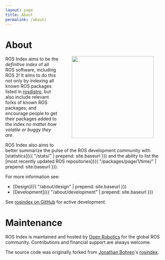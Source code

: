 ```yaml
---
layout: page
title: About
permalink: /about/
---
```


# About

<img style="margin-left: 40px; margin-right:40px; margin-bottom: 15px;" align="right" src="{{ '/assets/rosindex_logo.png' | prepend: site.baseurl }}" width="256">

ROS Index aims to be the *definitive index* of all ROS software, including ROS 2!
It aims to do this not only by indexing all known ROS packages listed in
[rosdistro](http://github.com/ros/rosdistro), but also include relevant forks
of known ROS packages, and encourage people to get their packages added to the
index *no matter how volatile or buggy they are*.

ROS Index also aims to better summarize the pulse of the ROS development
community with [statistics]({{ "/stats/" | prepend: site.baseurl }}) and the ability to list the [most recently
updated ROS repositories]({{ "/packages/page/1/time/" | prepend: site.baseurl }}).

For more information see:

* [Design]({{ "/about/design" | prepend: site.baseurl }})
* [Development]({{ "/about/development" | prepend: site.baseurl }})

See [rosindex on GitHub](https://github.com/ros-infrastructure/rosindex) for active development.

# Maintenance

ROS Index is maintained and hosted by [Open Robotics](https://www.openrobotics.org/)
for the global ROS community. Contributions and financial support are always welcome.

The source code was originally forked from
[Jonathan Bohren](http://jbohren.com/)'s [rosindex](https://github.com/rosindex/rosindex).


